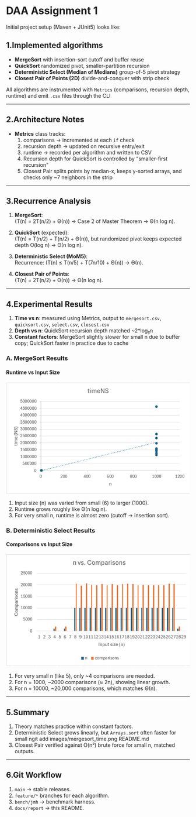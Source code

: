 # DAA Assignment 1
Initial project setup (Maven + JUnit5) looks like:

## 1.Implemented algorithms
- **MergeSort** with insertion-sort cutoff and buffer reuse
- **QuickSort** randomized pivot, smaller-partition recursion
- **Deterministic Select (Median of Medians)** group-of-5 pivot strategy
- **Closest Pair of Points (2D)** divide-and-conquer with strip check

All algorithms are instrumented with `Metrics` (comparisons, recursion depth, runtime) and emit `.csv` files through the CLI

---

## 2.Architecture Notes
- **Metrics** class tracks:
  1. comparisons → incremented at each `if` check
  2. recursion depth → updated on recursive entry/exit
  3. runtime → recorded per algorithm and written to CSV
  4. Recursion depth for QuickSort is controlled by "smaller-first recursion"
  5. Closest Pair splits points by median-x, keeps y-sorted arrays, and checks only ~7 neighbors in the strip

---

## 3.Recurrence Analysis
1. **MergeSort**:  
  \(T(n) = 2T(n/2) + Θ(n)\) → Case 2 of Master Theorem → Θ(n log n).

2. **QuickSort** (expected):  
  \(T(n) = T(n/2) + T(n/2) + Θ(n)\), but randomized pivot keeps expected depth O(log n) → Θ(n log n).

3. **Deterministic Select (MoM5)**:  
  Recurrence: \(T(n) ≤ T(n/5) + T(7n/10) + Θ(n)\) → Θ(n).

4. **Closest Pair of Points**:  
  \(T(n) = 2T(n/2) + Θ(n)\) → Θ(n log n).

---

## 4.Experimental Results
1. **Time vs n**: measured using Metrics, output to `mergesort.csv`, `quicksort.csv`, `select.csv`, `closest.csv`
2. **Depth vs n**: QuickSort recursion depth matched ~2*log₂n
3. **Constant factors**: MergeSort slightly slower for small n due to buffer copy; QuickSort faster in practice due to cache

### A. MergeSort Results

#### Runtime vs Input Size
![MergeSort Runtime](images/mergesort_time.png)

1. Input size (n) was varied from small (6) to larger (1000).
2. Runtime grows roughly like Θ(n log n).
3. For very small n, runtime is almost zero (cutoff → insertion sort).

### B. Deterministic Select Results

#### Comparisons vs Input Size
![Select Comparisons](images/select_comparisons.png)

1. For very small n (like 5), only ~4 comparisons are needed. 
2. For n = 1000, ~2000 comparisons (≈ 2n), showing linear growth. 
3. For n = 10000, ~20,000 comparisons, which matches Θ(n).

---

## 5.Summary
1. Theory matches practice within constant factors. 
2. Deterministic Select grows linearly, but `Arrays.sort` often faster for small ngit add images/mergesort_time.png README.md
3. Closest Pair verified against O(n²) brute force for small n, matched outputs.

---

## 6.Git Workflow
1. `main` → stable releases.
2. `feature/*` branches for each algorithm.
3. `bench/jmh` → benchmark harness.
4. `docs/report` → this README.
